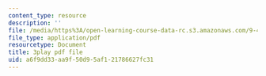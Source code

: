 ```yaml
---
content_type: resource
description: ''
file: /media/https%3A/open-learning-course-data-rc.s3.amazonaws.com/9-40-introduction-to-neural-computation-spring-2018/a6f9dd33aa9f50d95af121786627fc31_r1VX3WXrYUw.pdf
file_type: application/pdf
resourcetype: Document
title: 3play pdf file
uid: a6f9dd33-aa9f-50d9-5af1-21786627fc31
---
```

